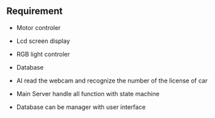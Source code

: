 ## Requirement

* Motor controler

* Lcd screen display

* RGB light controler

* Database 

* AI read the webcam and recognize the number of the license of car

* Main Server handle all function with state machine

* Database can be manager with user interface